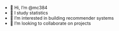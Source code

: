 - 👋 Hi, I’m @mc384
- 👀 I study statistics
- 🌱 I’m interested in building recommender systems
- 💞️ I’m looking to collaborate on projects

<!---
mc384/mc384 is a ✨ special ✨ repository because its `README.md` (this file) appears on your GitHub profile.
You can click the Preview link to take a look at your changes.
--->

